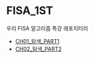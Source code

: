 # FISA_1ST
우리 FISA 알고리즘 특강 레포지터리

* [CH01_탐색_PART1](./CH01_탐색_PART1/)
* [CH02_탐색_PART2](./CH02_탐색_PART2/)
